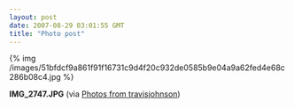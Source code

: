 ```yaml
---
layout: post
date: 2007-08-29 03:01:55 GMT
title: "Photo post"
---
```

{% img /images/51bfdcf9a861f91f16731c9d4f20c932de0585b9e04a9a62fed4e68c286b08c4.jpg %}

<b>IMG_2747.JPG</b> (via <a href="http://www.flickr.com/photos/travisjohnson/1263028350/">Photos from travisjohnson</a>)